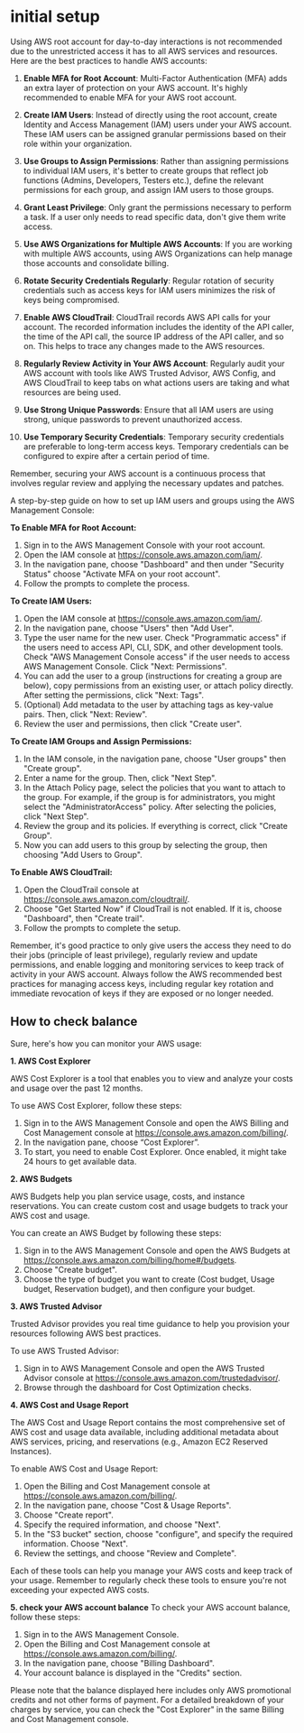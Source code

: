 # initial setup

Using AWS root account for day-to-day interactions is not recommended due to the unrestricted access it has to all AWS services and resources. Here are the best practices to handle AWS accounts:

1. **Enable MFA for Root Account**: Multi-Factor Authentication (MFA) adds an extra layer of protection on your AWS account. It's highly recommended to enable MFA for your AWS root account.

2. **Create IAM Users**: Instead of directly using the root account, create Identity and Access Management (IAM) users under your AWS account. These IAM users can be assigned granular permissions based on their role within your organization.

3. **Use Groups to Assign Permissions**: Rather than assigning permissions to individual IAM users, it's better to create groups that reflect job functions (Admins, Developers, Testers etc.), define the relevant permissions for each group, and assign IAM users to those groups.

4. **Grant Least Privilege**: Only grant the permissions necessary to perform a task. If a user only needs to read specific data, don't give them write access.

5. **Use AWS Organizations for Multiple AWS Accounts**: If you are working with multiple AWS accounts, using AWS Organizations can help manage those accounts and consolidate billing.

6. **Rotate Security Credentials Regularly**: Regular rotation of security credentials such as access keys for IAM users minimizes the risk of keys being compromised.

7. **Enable AWS CloudTrail**: CloudTrail records AWS API calls for your account. The recorded information includes the identity of the API caller, the time of the API call, the source IP address of the API caller, and so on. This helps to trace any changes made to the AWS resources.

8. **Regularly Review Activity in Your AWS Account**: Regularly audit your AWS account with tools like AWS Trusted Advisor, AWS Config, and AWS CloudTrail to keep tabs on what actions users are taking and what resources are being used.

9. **Use Strong Unique Passwords**: Ensure that all IAM users are using strong, unique passwords to prevent unauthorized access.

10. **Use Temporary Security Credentials**: Temporary security credentials are preferable to long-term access keys. Temporary credentials can be configured to expire after a certain period of time.

Remember, securing your AWS account is a continuous process that involves regular review and applying the necessary updates and patches.



A step-by-step guide on how to set up IAM users and groups using the AWS Management Console:

**To Enable MFA for Root Account:**

1. Sign in to the AWS Management Console with your root account.
2. Open the IAM console at https://console.aws.amazon.com/iam/.
3. In the navigation pane, choose "Dashboard" and then under "Security Status" choose "Activate MFA on your root account".
4. Follow the prompts to complete the process.

**To Create IAM Users:**

1. Open the IAM console at https://console.aws.amazon.com/iam/.
2. In the navigation pane, choose "Users" then "Add User".
3. Type the user name for the new user. Check "Programmatic access" if the users need to access API, CLI, SDK, and other development tools. Check "AWS Management Console access" if the user needs to access AWS Management Console. Click "Next: Permissions".
4. You can add the user to a group (instructions for creating a group are below), copy permissions from an existing user, or attach policy directly. After setting the permissions, click "Next: Tags".
5. (Optional) Add metadata to the user by attaching tags as key-value pairs. Then, click "Next: Review".
6. Review the user and permissions, then click "Create user". 

**To Create IAM Groups and Assign Permissions:**

1. In the IAM console, in the navigation pane, choose "User groups" then "Create group".
2. Enter a name for the group. Then, click "Next Step".
3. In the Attach Policy page, select the policies that you want to attach to the group. For example, if the group is for administrators, you might select the "AdministratorAccess" policy. After selecting the policies, click "Next Step".
4. Review the group and its policies. If everything is correct, click "Create Group".
5. Now you can add users to this group by selecting the group, then choosing "Add Users to Group". 

**To Enable AWS CloudTrail:**

1. Open the CloudTrail console at https://console.aws.amazon.com/cloudtrail/.
2. Choose "Get Started Now" if CloudTrail is not enabled. If it is, choose "Dashboard", then "Create trail".
3. Follow the prompts to complete the setup.

Remember, it's good practice to only give users the access they need to do their jobs (principle of least privilege), regularly review and update permissions, and enable logging and monitoring services to keep track of activity in your AWS account. Always follow the AWS recommended best practices for managing access keys, including regular key rotation and immediate revocation of keys if they are exposed or no longer needed.



## How to check balance
Sure, here's how you can monitor your AWS usage:

**1. AWS Cost Explorer** 

AWS Cost Explorer is a tool that enables you to view and analyze your costs and usage over the past 12 months. 

To use AWS Cost Explorer, follow these steps:

1. Sign in to the AWS Management Console and open the AWS Billing and Cost Management console at https://console.aws.amazon.com/billing/.
2. In the navigation pane, choose “Cost Explorer”.
3. To start, you need to enable Cost Explorer. Once enabled, it might take 24 hours to get available data.

**2. AWS Budgets**

AWS Budgets help you plan service usage, costs, and instance reservations. You can create custom cost and usage budgets to track your AWS cost and usage. 

You can create an AWS Budget by following these steps:

1. Sign in to the AWS Management Console and open the AWS Budgets at https://console.aws.amazon.com/billing/home#/budgets.
2. Choose "Create budget".
3. Choose the type of budget you want to create (Cost budget, Usage budget, Reservation budget), and then configure your budget.

**3. AWS Trusted Advisor** 

Trusted Advisor provides you real time guidance to help you provision your resources following AWS best practices. 

To use AWS Trusted Advisor:

1. Sign in to AWS Management Console and open the AWS Trusted Advisor console at https://console.aws.amazon.com/trustedadvisor/.
2. Browse through the dashboard for Cost Optimization checks.

**4. AWS Cost and Usage Report**

The AWS Cost and Usage Report contains the most comprehensive set of AWS cost and usage data available, including additional metadata about AWS services, pricing, and reservations (e.g., Amazon EC2 Reserved Instances).

To enable AWS Cost and Usage Report:

1. Open the Billing and Cost Management console at https://console.aws.amazon.com/billing/.
2. In the navigation pane, choose "Cost & Usage Reports".
3. Choose "Create report".
4. Specify the required information, and choose "Next".
5. In the "S3 bucket" section, choose "configure", and specify the required information. Choose "Next".
6. Review the settings, and choose "Review and Complete".

Each of these tools can help you manage your AWS costs and keep track of your usage. Remember to regularly check these tools to ensure you're not exceeding your expected AWS costs.

**5. check your AWS account balance**
To check your AWS account balance, follow these steps:

1. Sign in to the AWS Management Console.
2. Open the Billing and Cost Management console at https://console.aws.amazon.com/billing/.
3. In the navigation pane, choose "Billing Dashboard".
4. Your account balance is displayed in the "Credits" section.

Please note that the balance displayed here includes only AWS promotional credits and not other forms of payment. For a detailed breakdown of your charges by service, you can check the "Cost Explorer" in the same Billing and Cost Management console.

